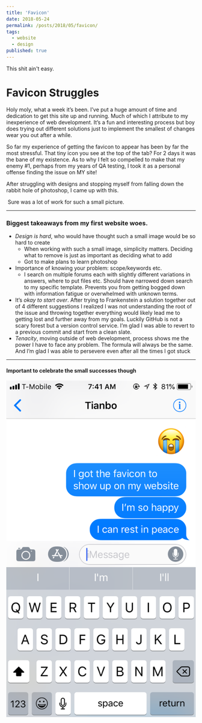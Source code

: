 ```yaml
---
title: 'Favicon'
date: 2018-05-24
permalink: /posts/2018/05/favicon/
tags:
  - website
  - design
published: true
---
```


This shit ain't easy.

Favicon Struggles
======

Holy moly, what a week it’s been. I’ve put a huge amount of time and dedication to get this site up and running. Much of which I attribute to  my inexperience of web development. It’s a fun and interesting process but boy does trying out different solutions just to implement the smallest of changes wear you out after a while.

So far my experience of getting the favicon to appear has been by far the most stressful. That tiny icon you see at the top of the tab? For 2 days it was the bane of my existence. As to why I felt so compelled to make that my enemy #1, perhaps from my years of QA testing, I took it as a personal offense finding the issue on MY site! 

After struggling with designs and stopping myself from falling down the rabbit hole of photoshop, I came up with this.
<!---![image](images/favicon-blog.png) ---> 
<img src="/assests/images/favicon-blog.png" alt="">
Sure was a lot of work for such a small picture.

------

### Biggest takeaways from my first website woes.
- *Design is hard*, who would have thought such a small image would be so hard to create
  - When working with such a small image, simplicity matters. Deciding what to remove is just as important as deciding what to add 
  - Got to make plans to learn photoshop
- Importance of knowing your problem: scope/keywords etc.
  - I search on multiple forums each with slightly different variations in answers, where to put files etc. Should have narrowed down search to my specific template. Prevents you from getting bogged down with information fatigue or overwhelmed with unknown terms.
- It’s *okay to start over*. After trying to Frankenstein a solution together out of 4 different suggestions I realized I was not understanding the root of the issue and throwing together everything would likely lead me to getting lost and further away from my goals. Luckily GitHub is not a scary forest but a version control service. I’m glad I was able to revert to a previous commit and start from a clean slate.
- *Tenacity*, moving outside of web development, process shows me the power I have to face any problem. The formula will always be the same. And I’m glad I was able to persevere even after all the times I got stuck

------

#### Important to celebrate the small successes though
<!---![image](images/favicon-success.png) --->
<img src="/assets/images/favicon-success.png" alt="">


